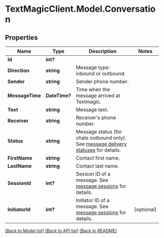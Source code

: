 # TextMagicClient.Model.Conversation
## Properties

Name | Type | Description | Notes
------------ | ------------- | ------------- | -------------
**Id** | **int?** |  | 
**Direction** | **string** | Message type: inbound or outbound.  | 
**Sender** | **string** | Sender phone number. | 
**MessageTime** | **DateTime?** | Time when  the message arrived at Textmagic. | 
**Text** | **string** | Message text. | 
**Receiver** | **string** | Receiver&#39;s phone number. | 
**Status** | **string** | Message status (for chats outbound only). See [message delivery statuses](https://docs.textmagic.com/#section/Delivery-status-codes) for details. | 
**FirstName** | **string** | Contact first name. | 
**LastName** | **string** | Contact last name. | 
**SessionId** | **int?** | Session ID of a message. See [message sessions](https://docs.textmagic.com/#tag/Outbound-Message-Sessions) for details. | 
**InitiatorId** | **int?** | Initiator ID of a message. See [message sessions](https://docs.textmagic.com/#tag/Outbound-Message-Sessions) for details. | [optional] 

[[Back to Model list]](../README.md#documentation-for-models) [[Back to API list]](../README.md#documentation-for-api-endpoints) [[Back to README]](../README.md)

